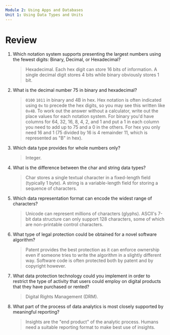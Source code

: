 ```yaml
---
Module 2: Using Apps and Databases
Unit 1: Using Data Types and Units
---
```


# Review

1. Which notation system supports presenting the largest numbers using the fewest digits: Binary, Decimal, or Hexadecimal?

   > Hexadecimal. Each hex digit can store 16 bits of information. A single decimal digit stores 4 bits while binary obviously stores 1 bit.

2. What is the decimal number 75 in binary and hexadecimal?

   > `0100` `1011` in binary and 4B in hex. Hex notation is often indicated using `0x` to precede the hex digits, so you may see this written like `0x4B`. To work out the answer without a calculator, write out the place values for each notation system. For binary you'd have columns for 64, 32, 16, 8, 4, 2, and 1 and put a 1 in each column you need to add up to 75 and a 0 in the others. For hex you only need 16 and 1 (75 divided by 16 is 4 remainder 11, which is represented as "B" in hex).

3. Which data type provides for whole numbers only?

   > Integer.

4. What is the difference between the char and string data types?

   > Char stores a single textual character in a fixed-length field (typically 1 byte). A string is a variable-length field for storing a sequence of characters.

5. Which data representation format can encode the widest range of characters?

   > Unicode can represent millions of characters (glyphs). ASCII's 7-bit data structure can only support 128 characters, some of which are non-printable control characters.

6. What type of legal protection could be obtained for a novel software algorithm?

   > Patent provides the best protection as it can enforce ownership even if someone tries to write the algorithm in a slightly different way. Software code is often protected both by patent and by copyright however.

7. What data protection technology could you implement in order to restrict the type of activity that users could employ on digital products that they have purchased or rented?

   > Digital Rights Management (DRM).

8. What part of the process of data analytics is most closely supported by meaningful reporting?

   > Insights are the "end product" of the analytic process. Humans need a suitable reporting format to make best use of insights.
